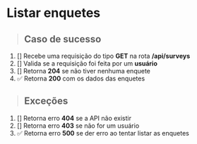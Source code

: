 # Listar enquetes

> ## Caso de sucesso

1. [] Recebe uma requisição do tipo **GET** na rota **/api/surveys**
2. [] Valida se a requisição foi feita por um **usuário**
3. [] Retorna **204** se não tiver nenhuma enquete
4. ✅ Retorna **200** com os dados das enquetes

> ## Exceções

1. [] Retorna erro **404** se a API não existir
2. [] Retorna erro **403** se não for um usuário
3. ✅ Retorna erro **500** se der erro ao tentar listar as enquetes
